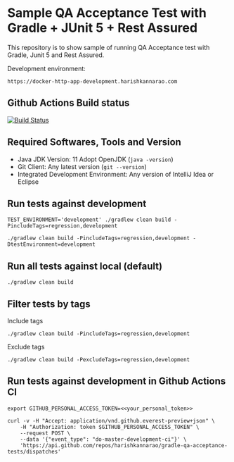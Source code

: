 # Sample QA Acceptance Test with Gradle + JUnit 5 + Rest Assured

This repository is to show sample of running QA Acceptance test with Gradle, Junit 5 and Rest Assured.

Development environment: 

    https://docker-http-app-development.harishkannarao.com

## Github Actions Build status
[![Build Status](https://github.com/harishkannarao/gradle-qa-acceptance-tests/workflows/CI-master-development/badge.svg)](https://github.com/harishkannarao/gradle-qa-acceptance-tests/actions?query=workflow%3ACI-master-development)

## Required Softwares, Tools and Version
* Java JDK Version: 11 Adopt OpenJDK (`java -version`)
* Git Client: Any latest version (`git --version`)
* Integrated Development Environment: Any version of IntelliJ Idea or Eclipse

## Run tests against development

    TEST_ENVIRONMENT='development' ./gradlew clean build -PincludeTags=regression,development
    
    ./gradlew clean build -PincludeTags=regression,development -DtestEnvironment=development
    
## Run all tests against local (default)

    ./gradlew clean build
    
## Filter tests by tags

Include tags

    ./gradlew clean build -PincludeTags=regression,development

Exclude tags
    
    ./gradlew clean build -PexcludeTags=regression,development
    
    
## Run tests against development in Github Actions CI

    export GITHUB_PERSONAL_ACCESS_TOKEN=<<your_personal_token>>

    curl -v -H "Accept: application/vnd.github.everest-preview+json" \
        -H "Authorization: token $GITHUB_PERSONAL_ACCESS_TOKEN" \
        --request POST \
        --data '{"event_type": "do-master-development-ci"}' \
        'https://api.github.com/repos/harishkannarao/gradle-qa-acceptance-tests/dispatches'